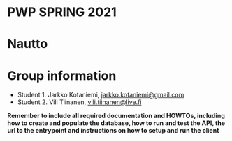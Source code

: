 # PWP SPRING 2021
# Nautto
# Group information
* Student 1. Jarkko Kotaniemi, jarkko.kotaniemi@gmail.com
* Student 2. Vili Tiinanen, vili.tiinanen@live.fi


__Remember to include all required documentation and HOWTOs, including how to create and populate the database, how to run and test the API, the url to the entrypoint and instructions on how to setup and run the client__


